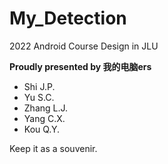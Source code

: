 # My_Detection
2022 Android Course Design in JLU

**Proudly presented by 我的电脑ers**
- Shi J.P.
- Yu S.C.
- Zhang L.J.
- Yang C.X.
- Kou Q.Y.

Keep it as a souvenir.
